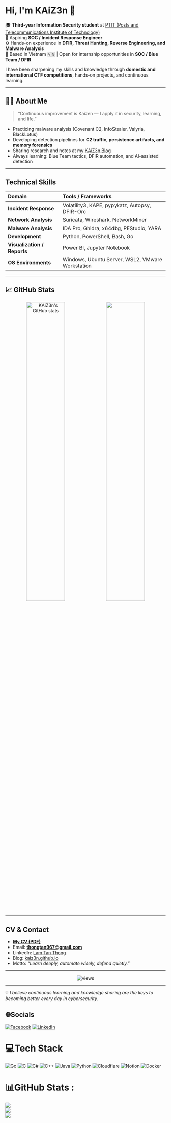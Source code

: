 #  Hi, I'm **KAiZ3n** 👋  

🎓 **Third-year Information Security student** at [PTIT (Posts and Telecommunications Institute of Technology)](https://portal.ptit.edu.vn)  
💼 Aspiring **SOC / Incident Response Engineer**  
⚙️ Hands-on experience in **DFIR, Threat Hunting, Reverse Engineering, and Malware Analysis**  
📍 Based in Vietnam 🇻🇳 | Open for internship opportunities in **SOC / Blue Team / DFIR**  

I have been sharpening my skills and knowledge through **domestic and international CTF competitions**, hands-on projects, and continuous learning.

---

## 👨‍💻 About Me  

> “Continuous improvement is Kaizen — I apply it in security, learning, and life.”

- Practicing malware analysis (Covenant C2, InfoStealer, Valyria, BlackLotus)
- Developing detection pipelines for **C2 traffic, persistence artifacts, and memory forensics**
- Sharing research and notes at my [KAiZ3n Blog](https://hackmd.io/@kAiZ3n)
- Always learning: Blue Team tactics, DFIR automation, and AI-assisted detection

---

##  Technical Skills

| Domain | Tools / Frameworks |
|:-------|:-------------------|
| **Incident Response** | Volatility3, KAPE, pypykatz, Autopsy, DFIR-Orc |
| **Network Analysis** | Suricata, Wireshark, NetworkMiner |
| **Malware Analysis** | IDA Pro, Ghidra, x64dbg, PEStudio, YARA |
| **Development** | Python, PowerShell, Bash, Go |
| **Visualization / Reports** | Power BI, Jupyter Notebook |
| **OS Environments** | Windows, Ubuntu Server, WSL2, VMware Workstation |

---



## 📈 GitHub Stats

<p align="center">
  <img src="https://github-readme-stats.vercel.app/api?username=bruning-frighting&show_icons=true&theme=tokyonight" alt="KAiZ3n's GitHub stats" width="49%"/>
  <img src="https://github-readme-stats.vercel.app/api/top-langs/?username=bruning-frighting&layout=compact&theme=tokyonight" width="49%"/>
</p>

---

##  CV & Contact

-  **[My CV (PDF)](https://github.com/bruning-frighting/bruning-frighting/blob/main/CV_LamTanThong.pdf)**  
-  Email: **thongtan967@gmail.com**  
-  LinkedIn: [Lam Tan Thong](https://www.linkedin.com/in/kaiz3n/)  
-  Blog: [kaiz3n.github.io](https://github.com/bruning-frighting/KAiZ3nThong)  
-  Motto: *“Learn deeply, automate wisely, defend quietly.”*

---

<p align="center">
  <img src="https://komarev.com/ghpvc/?username=bruning-frighting&label=Profile+Views&color=blueviolet&style=flat" alt="views"/>
</p>

---

💡 *I believe continuous learning and knowledge sharing are the keys to becoming better every day in cybersecurity.*  


## 🌐Socials
[![Facebook](https://img.shields.io/badge/Facebook-%231877F2.svg?logo=Facebook&logoColor=white)](https://facebook.com/https://www.facebook.com/thong.tan.9440234) [![LinkedIn](https://img.shields.io/badge/LinkedIn-%230077B5.svg?logo=linkedin&logoColor=white)](https://linkedin.com/in/https://www.linkedin.com/in/kaiz3n0512/) 

# 💻Tech Stack
![Go](https://img.shields.io/badge/go-%2300ADD8.svg?style=for-the-badge&logo=go&logoColor=white) ![C](https://img.shields.io/badge/c-%2300599C.svg?style=for-the-badge&logo=c&logoColor=white) ![C#](https://img.shields.io/badge/c%23-%23239120.svg?style=for-the-badge&logo=c-sharp&logoColor=white) ![C++](https://img.shields.io/badge/c++-%2300599C.svg?style=for-the-badge&logo=c%2B%2B&logoColor=white) ![Java](https://img.shields.io/badge/java-%23ED8B00.svg?style=for-the-badge&logo=java&logoColor=white) ![Python](https://img.shields.io/badge/python-3670A0?style=for-the-badge&logo=python&logoColor=ffdd54) ![Cloudflare](https://img.shields.io/badge/Cloudflare-F38020?style=for-the-badge&logo=Cloudflare&logoColor=white) ![Notion](https://img.shields.io/badge/Notion-%23000000.svg?style=for-the-badge&logo=notion&logoColor=white) ![Docker](https://img.shields.io/badge/docker-%230db7ed.svg?style=for-the-badge&logo=docker&logoColor=white)
# 📊GitHub Stats :
![](https://github-readme-stats.vercel.app/api?username=bruning-frighting&theme=radical&hide_border=false&include_all_commits=false&count_private=false)<br/>
![](https://github-readme-streak-stats.herokuapp.com/?user=bruning-frighting&theme=radical&hide_border=false)<br/>
![](https://github-readme-stats.vercel.app/api/top-langs/?username=bruning-frighting&theme=radical&hide_border=false&include_all_commits=false&count_private=false&layout=compact)
